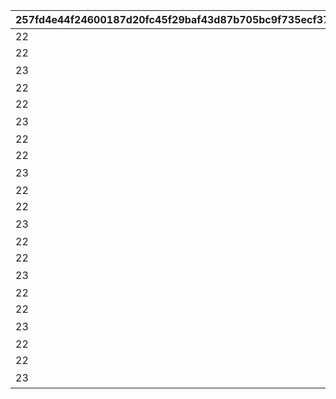 |257fd4e44f24600187d20fc45f29baf43d87b705bc9f735ecf3715252f9bd1a1|83bdabb62d5c00cefad5be416170c542591065df0531f4b397190719a89ead0c|c4720844ca93e22a188f8c1f2ffb9cfdd849d17fa8d41245012dd189d074b8f8|bbaf01720ef0f1f0d69b901f873f37cbb2b3eeaddf3865a2c7cda79af95e99be|ebb8c1e8c66f8c690eaac44c8822c1da858587ddfeb0167b82a832c1caaf9eda|c036dd29f20c22a4f661c377164fe55d96111033d55471d2d608b0ef9f51b7a2|d9bd18a97f8530ca5614d88dcd7bcfbe84b8817b4a906e415fcee36929f99fb9|fec58c7246ef285957b9d8dda66cdb6b4cc50001cdc5f073d9ba252604d55658|72c611f52ee4c16cac331224127b29f81754397f28f64c7e975f32cb3a37cedc|a4fc6daa1e27ba2f6f7b4d11e5058904e3b89c41cd1de6e93352e780e7ee6ea6|
| --- | --- | --- | --- | --- | --- | --- | --- | --- | --- |
|22|-1|2|8|3|10001||2|15|53003|
|22|14|1|5|3|10002||1|1|53003|
|23|0|0|2|3|10003|ワカナの施し|0|0|52019|
|22|-1|2|8|4|10004||2|15|53003|
|22|14|1|5|4|10005||1|1|53003|
|23|0|0|2|4|10006|ワカナの施し|0|0|52019|
|22|-1|2|8|5|10007||2|15|53003|
|22|14|1|5|5|10008||1|1|53003|
|23|0|0|2|5|10009|ワカナの施し|0|0|52019|
|22|-1|2|8|6|10010||2|15|53003|
|22|14|1|5|6|10011||1|1|53003|
|23|0|0|2|6|10012|ワカナの施し|0|0|52019|
|22|-1|2|8|7|10013||2|15|53003|
|22|14|1|5|7|10014||1|1|53003|
|23|0|0|2|7|10015|ワカナの施し|0|0|52019|
|22|-1|2|8|8|10016||2|15|53003|
|22|14|1|5|8|10017||1|1|53003|
|23|0|0|2|8|10018|ワカナの施し|0|0|52019|
|22|-1|2|8|9|10019||2|15|53003|
|22|14|1|5|9|10020||1|1|53003|
|23|0|0|2|9|10021|ワカナの施し|0|0|52019|